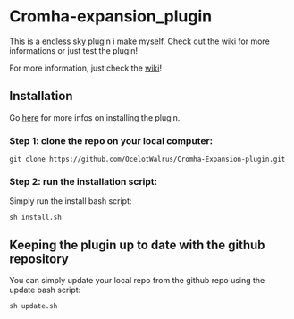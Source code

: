 # Cromha-expansion_plugin
This is a endless sky plugin i make myself. Check out the wiki for more informations or just test the plugin!

For more information, just check the [wiki](https://github.com/OcelotWalrus/Cromha-Expansion-plugin/wiki)!

## Installation
Go [here](https://github.com/OcelotWalrus/Cromha-Expansion-plugin/wiki/User-Guide) for more infos on installing the plugin.
### Step 1: clone the repo on your local computer:
    git clone https://github.com/OcelotWalrus/Cromha-Expansion-plugin.git
### Step 2: run the installation script:
Simply run the install bash script:
    
    sh install.sh
## Keeping the plugin up to date with the github repository
You can simply update your local repo from the github repo using the update bash script:
    
    sh update.sh
